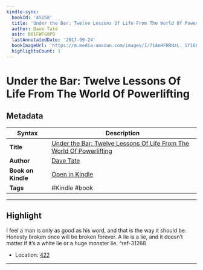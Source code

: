 ```yaml
---
kindle-sync:
  bookId: '45158'
  title: 'Under the Bar: Twelve Lessons Of Life From The World Of Powerlifting'
  author: Dave Tate
  asin: B01FWFG0PQ
  lastAnnotatedDate: '2017-09-24'
  bookImageUrl: 'https://m.media-amazon.com/images/I/71AeHFRRNzL._SY160.jpg'
  highlightsCount: 1
---
```

# Under the Bar: Twelve Lessons Of Life From The World Of Powerlifting

## Metadata

| Syntax | Description |
| ---------- | ---------- |
| **Title** | [Under the Bar: Twelve Lessons Of Life From The World Of Powerlifting](https://www.amazon.com/dp/B01FWFG0PQ?&linkCode=ll1&tag=jwtwkm-20&language=en_US&ref_=as_li_ss_tl) |
| **Author** | [Dave Tate](https://www.amazon.comundefined) |
| **Book on Kindle** | <a href="kindle://book?action=open&asin=B01FWFG0PQ" target="_blank">Open in Kindle</a> |
| **Tags** | #Kindle #book |

---

## Highlight

I feel a man is only as good as his word, and that is the way it should be. Honesty broken once will be broken forever. A lie is a lie, and it doesn’t matter if it’s a white lie or a huge monster lie. ^ref-31268
- Location: [422](kindle://book?action=open&asin=B01FWFG0PQ&location=422)

---

